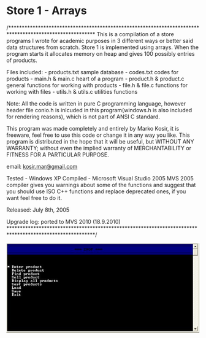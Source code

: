 Store 1 - Arrays
=================

/********************************************************************************************************
This is a compilation of a store programs I wrote for academic purposes in 3 different 
ways or better said data structures from scratch. Store 1 is implemented using arrays. 
When the program starts it allocates memory on heap and gives 100 possibly 
entries of products.

Files included:
		- products.txt				sample database
		- codes.txt					codes for products
		- main.h & main.c			heart of a program
		- product.h & product.c		general functions for working with products
		- file.h & file.c			functions for working with files
		- utils.h & utils.c			utilities functions

Note: All the code is written in pure C programming language, however header file conio.h is
      inlcuded in this program(windows.h is also included for rendering reasons), which is 
      not part of ANSI C standard.

This program was made completely and entirely by Marko Kosir, it is freeware,
feel free to use this code or change it in any way you like.
This program is distributed in the hope that it will be useful, but WITHOUT ANY WARRANTY; 
without even the implied warranty of MERCHANTABILITY or FITNESS FOR A PARTICULAR PURPOSE.

email: kosir.mar@gmail.com

Tested - Windows XP
Compiled - Microsoft Visual Studio 2005
		   MVS 2005 compiler gives you warnings about some of the functions and suggest that you
		   should use ISO C++ functions and replace deprecated ones, if you want feel free to do it.

Released: July 8th, 2005

Upgrade log:
ported to MVS 2010  (18.9.2010)
********************************************************************************************************/

![screenshot](https://github.com/markokosir/store1arrays/blob/master/readmeScreenshot.JPG)